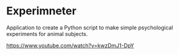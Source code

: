 # Experimneter
Application to create a Python script to make simple psychological experiments for animal subjects.

https://www.youtube.com/watch?v=kwzDmJ1-DpY
